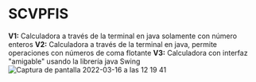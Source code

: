# SCVPFIS

**V1:** Calculadora a través de la terminal en java solamente con número enteros
**V2:** Calculadora a través de la terminal en java, permite operaciones con números de coma flotante
**V3:** Calculadora con interfaz "amigable" usando la librería java Swing
![Captura de pantalla 2022-03-16 a las 12 19 41](https://user-images.githubusercontent.com/58847590/158578721-066a855c-71a3-4696-98b3-ea449c9e3521.png)
